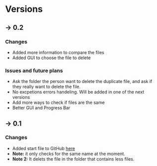 # Versions

## &rightarrow; 0.2
### Changes
* Added more information to compare the files
* Added GUI to choose the file to delete

### Issues and future plans
* Ask the folder the person want to delete the duplicate file, and ask if they really want to delete the file. 
* No excpetions errors handeling. Will be added in one of the next versions
* Add more ways to check if files are the same 
* Better GUI and Progress Bar


## &rightarrow; 0.1
### Changes
* Added start file to GitHub [here](https://github.com/souocare/duplicate_files_remover)
* **Note:** it only checks for the same name at the moment.
* **Note 2:** It delets the file in the folder that contains less files.
